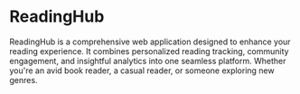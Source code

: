 # ReadingHub

ReadingHub is a comprehensive web application designed to enhance your reading experience. It combines personalized reading tracking, community engagement, and insightful analytics into one seamless platform. Whether you're an avid book reader, a casual reader, or someone exploring new genres.
